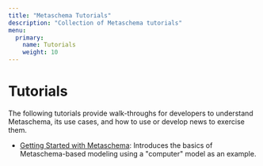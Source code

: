 ```yaml
---
title: "Metaschema Tutorials"
description: "Collection of Metaschema tutorials"
menu:
  primary:
    name: Tutorials
    weight: 10
---
```


# Tutorials

The following tutorials provide walk-throughs for developers to understand Metaschema, its use cases, and how to use or develop news to exercise them.

- [Getting Started with Metaschema](1-getting-started/): Introduces the basics of Metaschema-based modeling using a "computer" model as an example.